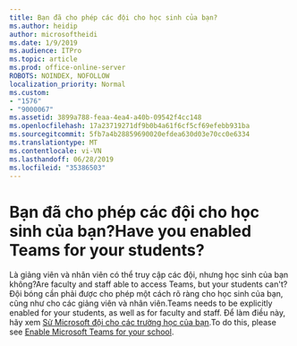 ```yaml
---
title: Bạn đã cho phép các đội cho học sinh của bạn?
ms.author: heidip
author: microsoftheidi
ms.date: 1/9/2019
ms.audience: ITPro
ms.topic: article
ms.prod: office-online-server
ROBOTS: NOINDEX, NOFOLLOW
localization_priority: Normal
ms.custom:
- "1576"
- "9000067"
ms.assetid: 3899a788-feaa-4ea4-a40b-09542f4cc148
ms.openlocfilehash: 17a23719271df9b0b4a61f6cf5cf69efebb931ba
ms.sourcegitcommit: 5fb7a4b28859690020efdea630d03e70cc0e6334
ms.translationtype: MT
ms.contentlocale: vi-VN
ms.lasthandoff: 06/28/2019
ms.locfileid: "35386503"
---
```

# <a name="have-you-enabled-teams-for-your-students"></a><span data-ttu-id="cb9a3-102">Bạn đã cho phép các đội cho học sinh của bạn?</span><span class="sxs-lookup"><span data-stu-id="cb9a3-102">Have you enabled Teams for your students?</span></span>

<span data-ttu-id="cb9a3-103">Là giảng viên và nhân viên có thể truy cập các đội, nhưng học sinh của bạn không?</span><span class="sxs-lookup"><span data-stu-id="cb9a3-103">Are faculty and staff able to access Teams, but your students can't?</span></span> <span data-ttu-id="cb9a3-104">Đội bóng cần phải được cho phép một cách rõ ràng cho học sinh của bạn, cũng như cho các giảng viên và nhân viên.</span><span class="sxs-lookup"><span data-stu-id="cb9a3-104">Teams needs to be explicitly enabled for your students, as well as for faculty and staff.</span></span> <span data-ttu-id="cb9a3-105">Để làm điều này, hãy xem [Sử Microsoft đội cho các trường học của bạn](https://docs.microsoft.com/education/get-started/enable-microsoft-teams).</span><span class="sxs-lookup"><span data-stu-id="cb9a3-105">To do this, please see [Enable Microsoft Teams for your school](https://docs.microsoft.com/education/get-started/enable-microsoft-teams).</span></span>
  